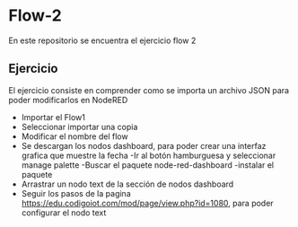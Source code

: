# Flow-2
En este repositorio se encuentra el ejercicio flow 2

## Ejercicio 
El ejercicio consiste en comprender como se importa un archivo JSON para poder modificarlos en NodeRED
- Importar el Flow1
- Seleccionar importar una copia
- Modificar el nombre del flow
- Se descargan los nodos dashboard, para poder crear una interfaz grafica que muestre la fecha
    -Ir al botón hamburguesa y seleccionar manage palette
    -Buscar el paquete node-red-dashboard
    -instalar el paquete
- Arrastrar un nodo text de la sección de nodos dashboard
- Seguir los pasos de la pagina https://edu.codigoiot.com/mod/page/view.php?id=1080, para poder configurar el nodo text